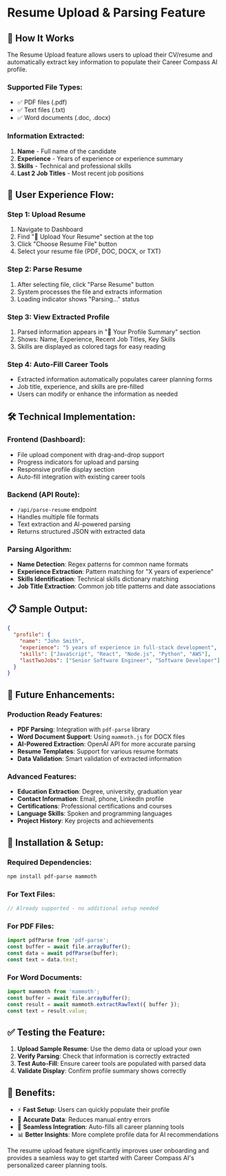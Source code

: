 # Resume Upload & Parsing Feature

## 📄 How It Works

The Resume Upload feature allows users to upload their CV/resume and automatically extract key information to populate their Career Compass AI profile.

### **Supported File Types:**
- ✅ PDF files (.pdf)
- ✅ Text files (.txt)
- ✅ Word documents (.doc, .docx)

### **Information Extracted:**
1. **Name** - Full name of the candidate
2. **Experience** - Years of experience or experience summary
3. **Skills** - Technical and professional skills
4. **Last 2 Job Titles** - Most recent job positions

## 🎯 **User Experience Flow:**

### **Step 1: Upload Resume**
1. Navigate to Dashboard
2. Find "📄 Upload Your Resume" section at the top
3. Click "Choose Resume File" button
4. Select your resume file (PDF, DOC, DOCX, or TXT)

### **Step 2: Parse Resume**
1. After selecting file, click "Parse Resume" button
2. System processes the file and extracts information
3. Loading indicator shows "Parsing..." status

### **Step 3: View Extracted Profile**
1. Parsed information appears in "👤 Your Profile Summary" section
2. Shows: Name, Experience, Recent Job Titles, Key Skills
3. Skills are displayed as colored tags for easy reading

### **Step 4: Auto-Fill Career Tools**
- Extracted information automatically populates career planning forms
- Job title, experience, and skills are pre-filled
- Users can modify or enhance the information as needed

## 🛠️ **Technical Implementation:**

### **Frontend (Dashboard):**
- File upload component with drag-and-drop support
- Progress indicators for upload and parsing
- Responsive profile display section
- Auto-fill integration with existing career tools

### **Backend (API Route):**
- `/api/parse-resume` endpoint
- Handles multiple file formats
- Text extraction and AI-powered parsing
- Returns structured JSON with extracted data

### **Parsing Algorithm:**
- **Name Detection**: Regex patterns for common name formats
- **Experience Extraction**: Pattern matching for "X years of experience"
- **Skills Identification**: Technical skills dictionary matching
- **Job Title Extraction**: Common job title patterns and date associations

## 📋 **Sample Output:**

```json
{
  "profile": {
    "name": "John Smith",
    "experience": "5 years of experience in full-stack development",
    "skills": ["JavaScript", "React", "Node.js", "Python", "AWS"],
    "lastTwoJobs": ["Senior Software Engineer", "Software Developer"]
  }
}
```

## 🔮 **Future Enhancements:**

### **Production Ready Features:**
- **PDF Parsing**: Integration with `pdf-parse` library
- **Word Document Support**: Using `mammoth.js` for DOCX files
- **AI-Powered Extraction**: OpenAI API for more accurate parsing
- **Resume Templates**: Support for various resume formats
- **Data Validation**: Smart validation of extracted information

### **Advanced Features:**
- **Education Extraction**: Degree, university, graduation year
- **Contact Information**: Email, phone, LinkedIn profile
- **Certifications**: Professional certifications and courses
- **Language Skills**: Spoken and programming languages
- **Project History**: Key projects and achievements

## 🔧 **Installation & Setup:**

### **Required Dependencies:**
```bash
npm install pdf-parse mammoth
```

### **For Text Files:**
```javascript
// Already supported - no additional setup needed
```

### **For PDF Files:**
```javascript
import pdfParse from 'pdf-parse';
const buffer = await file.arrayBuffer();
const data = await pdfParse(buffer);
const text = data.text;
```

### **For Word Documents:**
```javascript
import mammoth from 'mammoth';
const buffer = await file.arrayBuffer();
const result = await mammoth.extractRawText({ buffer });
const text = result.value;
```

## ✅ **Testing the Feature:**

1. **Upload Sample Resume**: Use the demo data or upload your own
2. **Verify Parsing**: Check that information is correctly extracted
3. **Test Auto-Fill**: Ensure career tools are populated with parsed data
4. **Validate Display**: Confirm profile summary shows correctly

## 🎉 **Benefits:**

- ⚡ **Fast Setup**: Users can quickly populate their profile
- 🎯 **Accurate Data**: Reduces manual entry errors
- 🔄 **Seamless Integration**: Auto-fills all career planning tools
- 📊 **Better Insights**: More complete profile data for AI recommendations

The resume upload feature significantly improves user onboarding and provides a seamless way to get started with Career Compass AI's personalized career planning tools. 
